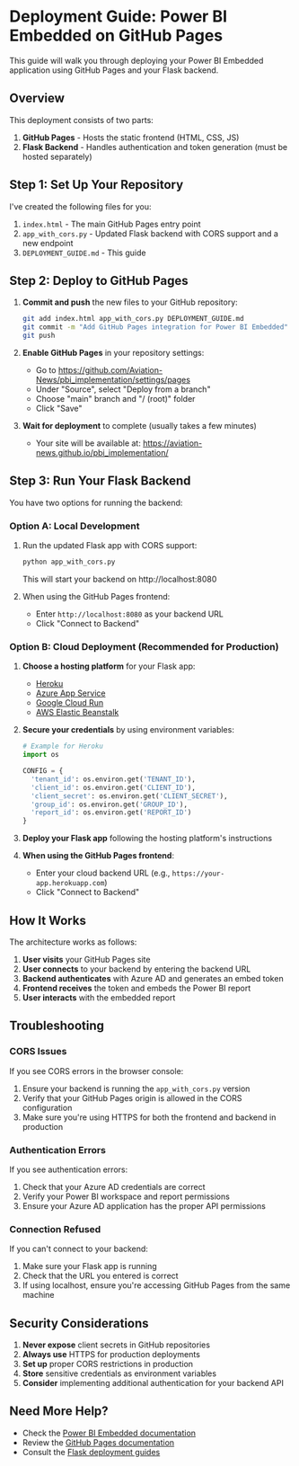 # Deployment Guide: Power BI Embedded on GitHub Pages

This guide will walk you through deploying your Power BI Embedded application using GitHub Pages and your Flask backend.

## Overview

This deployment consists of two parts:
1. **GitHub Pages** - Hosts the static frontend (HTML, CSS, JS)
2. **Flask Backend** - Handles authentication and token generation (must be hosted separately)

## Step 1: Set Up Your Repository

I've created the following files for you:

1. `index.html` - The main GitHub Pages entry point
2. `app_with_cors.py` - Updated Flask backend with CORS support and a new endpoint
3. `DEPLOYMENT_GUIDE.md` - This guide

## Step 2: Deploy to GitHub Pages

1. **Commit and push** the new files to your GitHub repository:
   ```bash
   git add index.html app_with_cors.py DEPLOYMENT_GUIDE.md
   git commit -m "Add GitHub Pages integration for Power BI Embedded"
   git push
   ```

2. **Enable GitHub Pages** in your repository settings:
   - Go to https://github.com/Aviation-News/pbi_implementation/settings/pages
   - Under "Source", select "Deploy from a branch"
   - Choose "main" branch and "/ (root)" folder
   - Click "Save"

3. **Wait for deployment** to complete (usually takes a few minutes)
   - Your site will be available at: https://aviation-news.github.io/pbi_implementation/

## Step 3: Run Your Flask Backend

You have two options for running the backend:

### Option A: Local Development

1. Run the updated Flask app with CORS support:
   ```bash
   python app_with_cors.py
   ```
   This will start your backend on http://localhost:8080

2. When using the GitHub Pages frontend:
   - Enter `http://localhost:8080` as your backend URL
   - Click "Connect to Backend"

### Option B: Cloud Deployment (Recommended for Production)

1. **Choose a hosting platform** for your Flask app:
   - [Heroku](https://www.heroku.com/)
   - [Azure App Service](https://azure.microsoft.com/en-us/services/app-service/)
   - [Google Cloud Run](https://cloud.google.com/run)
   - [AWS Elastic Beanstalk](https://aws.amazon.com/elasticbeanstalk/)

2. **Secure your credentials** by using environment variables:
   ```python
   # Example for Heroku
   import os
   
   CONFIG = {
     'tenant_id': os.environ.get('TENANT_ID'),
     'client_id': os.environ.get('CLIENT_ID'),
     'client_secret': os.environ.get('CLIENT_SECRET'),
     'group_id': os.environ.get('GROUP_ID'),
     'report_id': os.environ.get('REPORT_ID')
   }
   ```

3. **Deploy your Flask app** following the hosting platform's instructions

4. **When using the GitHub Pages frontend**:
   - Enter your cloud backend URL (e.g., `https://your-app.herokuapp.com`)
   - Click "Connect to Backend"

## How It Works

The architecture works as follows:

1. **User visits** your GitHub Pages site
2. **User connects** to your backend by entering the backend URL
3. **Backend authenticates** with Azure AD and generates an embed token
4. **Frontend receives** the token and embeds the Power BI report
5. **User interacts** with the embedded report

## Troubleshooting

### CORS Issues

If you see CORS errors in the browser console:

1. Ensure your backend is running the `app_with_cors.py` version
2. Verify that your GitHub Pages origin is allowed in the CORS configuration
3. Make sure you're using HTTPS for both the frontend and backend in production

### Authentication Errors

If you see authentication errors:

1. Check that your Azure AD credentials are correct
2. Verify your Power BI workspace and report permissions
3. Ensure your Azure AD application has the proper API permissions

### Connection Refused

If you can't connect to your backend:

1. Make sure your Flask app is running
2. Check that the URL you entered is correct
3. If using localhost, ensure you're accessing GitHub Pages from the same machine

## Security Considerations

1. **Never expose** client secrets in GitHub repositories
2. **Always use** HTTPS for production deployments
3. **Set up** proper CORS restrictions in production
4. **Store** sensitive credentials as environment variables
5. **Consider** implementing additional authentication for your backend API

## Need More Help?

- Check the [Power BI Embedded documentation](https://docs.microsoft.com/en-us/power-bi/developer/embedded/)
- Review the [GitHub Pages documentation](https://docs.github.com/en/pages)
- Consult the [Flask deployment guides](https://flask.palletsprojects.com/en/2.0.x/deploying/)